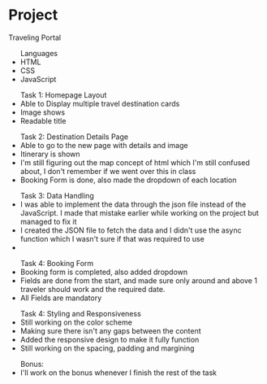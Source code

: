 # Project
Traveling Portal

<ul>Languages
    <li>HTML</li>
    <li>CSS</li>
    <li>JavaScript</li>
</ul>

<ul>Task 1: Homepage Layout
<li>Able to Display multiple travel destination cards</li>
<li> Image shows </li>
<li> Readable title</li>
</ul>

<ul>Task 2: Destination Details Page
<li>Able to go to the new page with details and image</li>
<li>Itinerary is shown</li>
<li>I'm still figuring out the map concept of html which I'm still confused about, I don't remember if we went over this in class</li>
<li>Booking Form is done, also made the dropdown of each location</li>
</ul>

<ul>Task 3: Data Handling
<li> I was able to implement the data through the json file instead of the JavaScript. I made that mistake earlier while working on the project but managed to fix it</li>
<li>I created the JSON file to fetch the data and I didn't use the async function which I wasn't sure if that was required to use<li>
</ul>

<ul>Task 4: Booking Form
<li>Booking form is completed, also added dropdown</li>
<li>Fields are done from the start, and made sure only around and above 1 traveler should work and the required date. </li>
<li>All Fields are mandatory</li>
</ul>

<ul> Task 4: Styling and Responsiveness
<li>Still working on the color scheme</li>
<li>Making sure there isn't any gaps between the content</li>
<li>Added the responsive design to make it fully function</li>
<li>Still working on the spacing, padding and margining</li>
</ul>

<ul> Bonus:
<li>I'll work on the bonus whenever I finish the rest of the task</li>
</ul>

